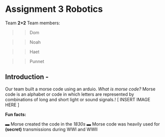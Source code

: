 # Assignment 3 Robotics 
Team **2+2**
Team members:
>>    Dom

>>    Noah 

>>    Haet

>>    Punnet 

## Introduction - 

Our team built a morse code using an arduio.
_What is morse code?_
Morse code is an alphabet or code in which letters are represented by combinations of long and short light or sound signals.!
[ INSERT IMAGE HERE ]

**Fun facts:** 


▬ Morse created the code in the _1830s_
▬ Morse code was heavily used for **(secret)** transmissions during WWI and WWII 
